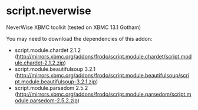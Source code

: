 script.neverwise
================

NeverWise XBMC toolkit (tested on XBMC 13.1 Gotham)

You may need to download the dependencies of this addon:
- script.module.chardet 2.1.2 (http://mirrors.xbmc.org/addons/frodo/script.module.chardet/script.module.chardet-2.1.2.zip)
- script.module.beautifulsoup 3.2.1 (http://mirrors.xbmc.org/addons/frodo/script.module.beautifulsoup/script.module.beautifulsoup-3.2.1.zip)
- script.module.parsedom 2.5.2 (http://mirrors.xbmc.org/addons/frodo/script.module.parsedom/script.module.parsedom-2.5.2.zip)
